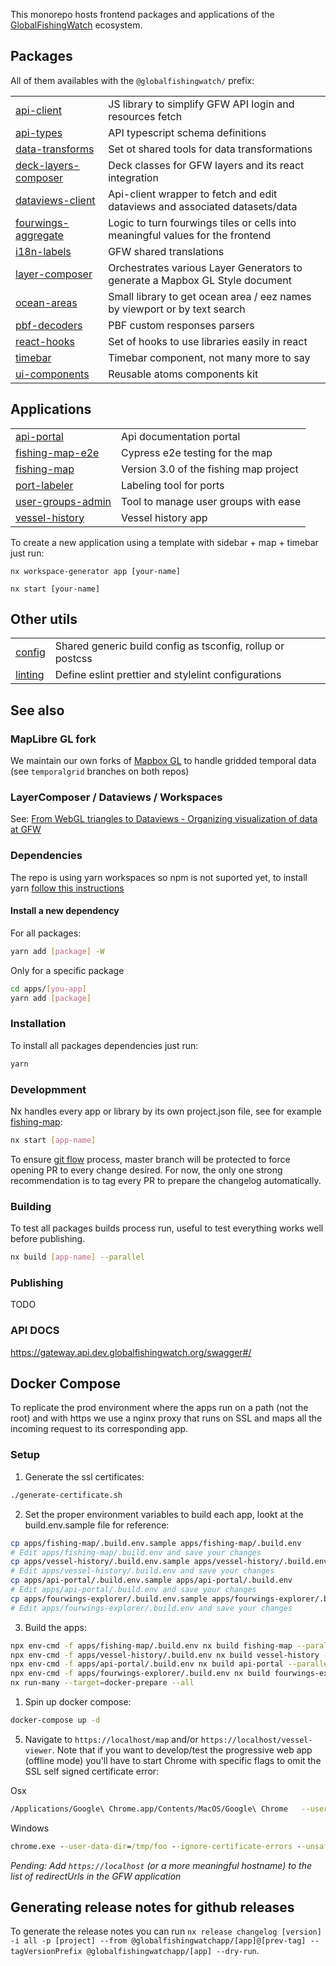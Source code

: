 This monorepo hosts frontend packages and applications of the <a href="https://globalfishingwatch.org/map">GlobalFishingWatch</a> ecosystem.

## Packages

All of them availables with the `@globalfishingwatch/` prefix:

|                                                   |                                                                                |
| ------------------------------------------------- | ------------------------------------------------------------------------------ |
| [api-client](libs/api-client)                     | JS library to simplify GFW API login and resources fetch                       |
| [api-types](libs/api-types)                       | API typescript schema definitions                                              |
| [data-transforms](libs/data-transforms)           | Set ot shared tools for data transformations                                   |
| [deck-layers-composer](libs/deck-layers-composer) | Deck classes for GFW layers and its react integration                          |
| [dataviews-client](libs/dataviews-client)         | Api-client wrapper to fetch and edit dataviews and associated datasets/data    |
| [fourwings-aggregate](libs/fourwings-aggregate)   | Logic to turn fourwings tiles or cells into meaningful values for the frontend |
| [i18n-labels](libs/i18n-labels)                   | GFW shared translations                                                        |
| [layer-composer](libs/layer-composer)             | Orchestrates various Layer Generators to generate a Mapbox GL Style document   |
| [ocean-areas](libs/ocean-areas)                   | Small library to get ocean area / eez names by viewport or by text search      |
| [pbf-decoders](libs/pbf-decoders)                 | PBF custom responses parsers                                                   |
| [react-hooks](libs/react-hooks)                   | Set of hooks to use libraries easily in react                                  |
| [timebar](libs/timebar)                           | Timebar component, not many more to say                                        |
| [ui-components](libs/ui-components)               | Reusable atoms components kit                                                  |

## Applications

|                                                     |                                        |
| --------------------------------------------------- | -------------------------------------- |
| [api-portal](apps/api-portal)                       | Api documentation portal               |
| [fishing-map-e2e](apps/fishing-map-e2e)             | Cypress e2e testing for the map        |
| [fishing-map](apps/fishing-map)                     | Version 3.0 of the fishing map project |
| [port-labeler](apps/port-labeler)                   | Labeling tool for ports                |
| [user-groups-admin](applications/user-groups-admin) | Tool to manage user groups with ease   |
| [vessel-history](apps/vessel-history)               | Vessel history app                     |

To create a new application using a template with sidebar + map + timebar just run:

```shell
nx workspace-generator app [your-name]
```

```shell
nx start [your-name]
```

## Other utils

|                    |                                                            |
| ------------------ | ---------------------------------------------------------- |
| [config](config)   | Shared generic build config as tsconfig, rollup or postcss |
| [linting](linting) | Define eslint prettier and stylelint configurations        |

## See also

### MapLibre GL fork

We maintain our own forks of <a href="https://github.com/GlobalFishingWatch/maplibre-gl-js/">Mapbox GL</a> to handle gridded temporal data (see `temporalgrid` branches on both repos)

### LayerComposer / Dataviews / Workspaces

See: <a href="https://docs.google.com/presentation/d/1LdxRbB491Rjf64C5VVF9oTWwWjFVnN5dzDf1uhxcHY4/edit?ts=5f031be2#slide=id.g807f22e76b_0_78">From WebGL triangles to Dataviews - Organizing visualization of data at GFW</a>

### Dependencies

The repo is using yarn workspaces so npm is not suported yet, to install yarn [follow this instructions](https://classic.yarnpkg.com/en/docs/install/)

#### Install a new dependency

For all packages:

```bash
yarn add [package] -W
```

Only for a specific package

```bash
cd apps/[you-app]
yarn add [package]
```

### Installation

To install all packages dependencies just run:

```bash
yarn
```

### Developmment

Nx handles every app or library by its own project.json file, see for example [fishing-map](https://github.com/GlobalFishingWatch/frontend/blob/develop/apps/fishing-map/project.json):

```bash
nx start [app-name]
```

To ensure [git flow](https://guides.github.com/introduction/flow/) process, master branch will be protected to force opening PR to every change desired.
For now, the only one strong recommendation is to tag every PR to prepare the changelog automatically.

### Building

To test all packages builds process run, useful to test everything works well before publishing.

```bash
nx build [app-name] --parallel
```

### Publishing

TODO

### API DOCS

https://gateway.api.dev.globalfishingwatch.org/swagger#/

## Docker Compose

To replicate the prod environment where the apps run on a path (not the root) and with https we use a nginx proxy that runs on SSL and maps all the incoming request to its corresponding app.

### Setup

1. Generate the ssl certificates:

```bash
./generate-certificate.sh
```

2. Set the proper environment variables to build each app, lookt at the build.env.sample file for reference:

```bash
cp apps/fishing-map/.build.env.sample apps/fishing-map/.build.env
# Edit apps/fishing-map/.build.env and save your changes
cp apps/vessel-history/.build.env.sample apps/vessel-history/.build.env
# Edit apps/vessel-history/.build.env and save your changes
cp apps/api-portal/.build.env.sample apps/api-portal/.build.env
# Edit apps/api-portal/.build.env and save your changes
cp apps/fourwings-explorer/.build.env.sample apps/fourwings-explorer/.build.env
# Edit apps/fourwings-explorer/.build.env and save your changes
```

3. Build the apps:

```bash
npx env-cmd -f apps/fishing-map/.build.env nx build fishing-map --parallel
npx env-cmd -f apps/vessel-history/.build.env nx build vessel-history --parallel
npx env-cmd -f apps/api-portal/.build.env nx build api-portal --parallel
npx env-cmd -f apps/fourwings-explorer/.build.env nx build fourwings-explorer --parallel
nx run-many --target=docker-prepare --all
```

1. Spin up docker compose:

```bash
docker-compose up -d
```

5. Navigate to `https://localhost/map` and/or `https://localhost/vessel-viewer`. Note that if you want to develop/test the progressive web app (offline mode) you'll have to start Chrome with specific flags to omit the SSL self signed certificate error:

Osx

```bash
/Applications/Google\ Chrome.app/Contents/MacOS/Google\ Chrome   --user-data-dir=/tmp/foo --ignore-certificate-errors --unsafely-treat-insecure-origin-as-secure=https://localhost
```

Windows

```cmd
chrome.exe --user-data-dir=/tmp/foo --ignore-certificate-errors --unsafely-treat-insecure-origin-as-secure=https://localhost/
```

_Pending: Add `https://localhost` (or a more meaningful hostname) to the list of redirectUrls in the GFW application_

## Generating release notes for github releases

To generate the release notes you can run
`nx release changelog [version] -i all -p [project] --from @globalfishingwatchapp/[app]@[prev-tag] --tagVersionPrefix @globalfishingwatchapp/[app] --dry-run`.
